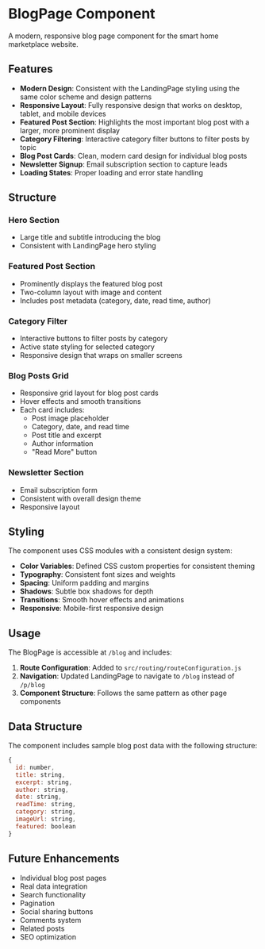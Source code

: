 # BlogPage Component

A modern, responsive blog page component for the smart home marketplace website.

## Features

- **Modern Design**: Consistent with the LandingPage styling using the same color scheme and design patterns
- **Responsive Layout**: Fully responsive design that works on desktop, tablet, and mobile devices
- **Featured Post Section**: Highlights the most important blog post with a larger, more prominent display
- **Category Filtering**: Interactive category filter buttons to filter posts by topic
- **Blog Post Cards**: Clean, modern card design for individual blog posts
- **Newsletter Signup**: Email subscription section to capture leads
- **Loading States**: Proper loading and error state handling

## Structure

### Hero Section
- Large title and subtitle introducing the blog
- Consistent with LandingPage hero styling

### Featured Post Section
- Prominently displays the featured blog post
- Two-column layout with image and content
- Includes post metadata (category, date, read time, author)

### Category Filter
- Interactive buttons to filter posts by category
- Active state styling for selected category
- Responsive design that wraps on smaller screens

### Blog Posts Grid
- Responsive grid layout for blog post cards
- Hover effects and smooth transitions
- Each card includes:
  - Post image placeholder
  - Category, date, and read time
  - Post title and excerpt
  - Author information
  - "Read More" button

### Newsletter Section
- Email subscription form
- Consistent with overall design theme
- Responsive layout

## Styling

The component uses CSS modules with a consistent design system:

- **Color Variables**: Defined CSS custom properties for consistent theming
- **Typography**: Consistent font sizes and weights
- **Spacing**: Uniform padding and margins
- **Shadows**: Subtle box shadows for depth
- **Transitions**: Smooth hover effects and animations
- **Responsive**: Mobile-first responsive design

## Usage

The BlogPage is accessible at `/blog` and includes:

1. **Route Configuration**: Added to `src/routing/routeConfiguration.js`
2. **Navigation**: Updated LandingPage to navigate to `/blog` instead of `/p/blog`
3. **Component Structure**: Follows the same pattern as other page components

## Data Structure

The component includes sample blog post data with the following structure:

```javascript
{
  id: number,
  title: string,
  excerpt: string,
  author: string,
  date: string,
  readTime: string,
  category: string,
  imageUrl: string,
  featured: boolean
}
```

## Future Enhancements

- Individual blog post pages
- Real data integration
- Search functionality
- Pagination
- Social sharing buttons
- Comments system
- Related posts
- SEO optimization
